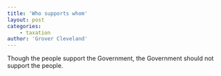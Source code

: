 ```yaml
---
title: 'Who supports whom'
layout: post
categories:
    - taxation
author: 'Grover Cleveland'
---
```


Though the people support the Government, the Government should not support the people.
